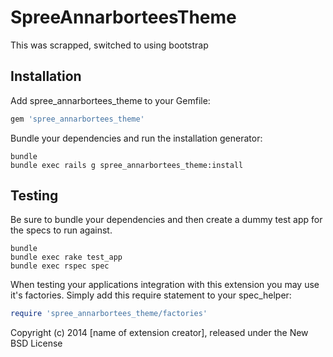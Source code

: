 SpreeAnnarborteesTheme
======================

This was scrapped, switched to using bootstrap

Installation
------------

Add spree_annarbortees_theme to your Gemfile:

```ruby
gem 'spree_annarbortees_theme'
```

Bundle your dependencies and run the installation generator:

```shell
bundle
bundle exec rails g spree_annarbortees_theme:install
```

Testing
-------

Be sure to bundle your dependencies and then create a dummy test app for the specs to run against.

```shell
bundle
bundle exec rake test_app
bundle exec rspec spec
```

When testing your applications integration with this extension you may use it's factories.
Simply add this require statement to your spec_helper:

```ruby
require 'spree_annarbortees_theme/factories'
```

Copyright (c) 2014 [name of extension creator], released under the New BSD License
